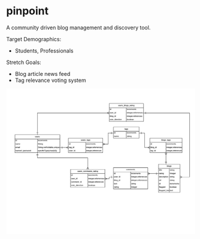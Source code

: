 # pinpoint
 A community driven blog management and discovery tool.


Target Demographics:
* Students, Professionals

Stretch Goals:
* Blog article news feed
* Tag relevance voting system


![](public/images/pinpointERD.png)
